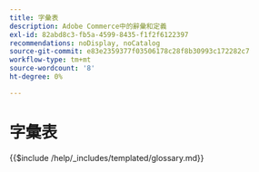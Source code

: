 ```yaml
---
title: 字彙表
description: Adobe Commerce中的辭彙和定義
exl-id: 82abd8c3-fb5a-4599-8435-f1f2f6122397
recommendations: noDisplay, noCatalog
source-git-commit: e83e2359377f03506178c28f8b30993c172282c7
workflow-type: tm+mt
source-wordcount: '8'
ht-degree: 0%

---
```


# 字彙表

{{$include /help/_includes/templated/glossary.md}}
